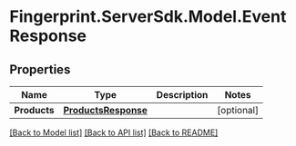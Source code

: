 # Fingerprint.ServerSdk.Model.EventResponse
## Properties

Name | Type | Description | Notes
------------ | ------------- | ------------- | -------------
**Products** | [**ProductsResponse**](ProductsResponse.md) |  | [optional] 

[[Back to Model list]](../README.md#documentation-for-models) [[Back to API list]](../README.md#documentation-for-api-endpoints) [[Back to README]](../README.md)

